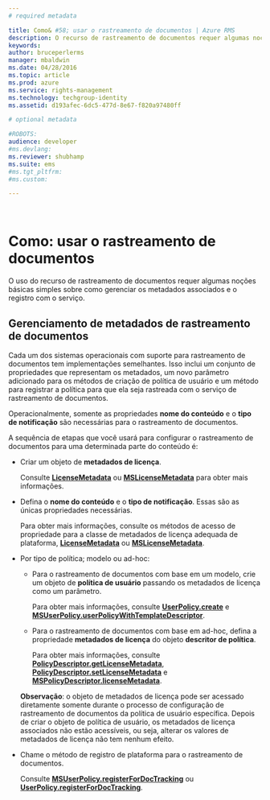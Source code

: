 ```yaml
---
# required metadata

title: Como& #58; usar o rastreamento de documentos | Azure RMS
description: O recurso de rastreamento de documentos requer algumas noções básicas simples sobre como gerenciar os metadados associados e o registro com o serviço.
keywords:
author: bruceperlerms
manager: mbaldwin
ms.date: 04/28/2016
ms.topic: article
ms.prod: azure
ms.service: rights-management
ms.technology: techgroup-identity
ms.assetid: d193afec-6dc5-477d-8e67-f820a97480ff

# optional metadata

#ROBOTS:
audience: developer
#ms.devlang:
ms.reviewer: shubhamp
ms.suite: ems
#ms.tgt_pltfrm:
#ms.custom:

---
```


﻿
# Como: usar o rastreamento de documentos

O uso do recurso de rastreamento de documentos requer algumas noções básicas simples sobre como gerenciar os metadados associados e o registro com o serviço.

## Gerenciamento de metadados de rastreamento de documentos

Cada um dos sistemas operacionais com suporte para rastreamento de documentos tem implementações semelhantes. Isso inclui um conjunto de propriedades que representam os metadados, um novo parâmetro adicionado para os métodos de criação de política de usuário e um método para registrar a política para que ela seja rastreada com o serviço de rastreamento de documentos.

Operacionalmente, somente as propriedades **nome do conteúdo** e o **tipo de notificação** são necessárias para o rastreamento de documentos.

A sequência de etapas que você usará para configurar o rastreamento de documentos para uma determinada parte do conteúdo é:

-   Criar um objeto de **metadados de licença**.

    Consulte [**LicenseMetadata**](/rights-management/sdk/4.2/api/android/com.microsoft.rightsmanagement#msipcthin2_licensemetadata_interface_java) ou [**MSLicenseMetadata**](/rights-management/sdk/4.2/api/iOS/mslicensemetadata#msipcthin2_mslicensemetadata_class_objc) para obter mais informações.

-   Defina o **nome do conteúdo** e o **tipo de notificação**. Essas são as únicas propriedades necessárias.

    Para obter mais informações, consulte os métodos de acesso de propriedade para a classe de metadados de licença adequada de plataforma, [**LicenseMetadata**](/rights-management/sdk/4.2/api/android/com.microsoft.rightsmanagement#msipcthin2_licensemetadata_interface_java) ou [**MSLicenseMetadata**](/rights-management/sdk/4.2/api/iOS/mslicensemetadata#msipcthin2_mslicensemetadata_class_objc).

-   Por tipo de política; modelo ou ad-hoc:

    -   Para o rastreamento de documentos com base em um modelo, crie um objeto de **política de usuário** passando os metadados de licença como um parâmetro.

        Para obter mais informações, consulte [**UserPolicy.create**](/rights-management/sdk/4.2/api/android/userpolicy#msipcthin2_userpolicy_class_java) e [**MSUserPolicy.userPolicyWithTemplateDescriptor**](/rights-management/sdk/4.2/api/iOS/msuserpolicy#msipcthin2_msuserpolicy_templatedescriptor_property_objc).

    -   Para o rastreamento de documentos com base em ad-hoc, defina a propriedade **metadados de licença** do objeto **descritor de política**.

        Para obter mais informações, consulte [**PolicyDescriptor.getLicenseMetadata**](https://stage.docs.microsoft.com/en-us/rights-management/sdk/4.2/api/android/policydescriptor#msipcthin2_policydescriptor_interface_java), [**PolicyDescriptor.setLicenseMetadata**](/rights-management/sdk/4.2/api/android/policydescriptor#msipcthin2_policydescriptor_setlicensemetadata_java) e [**MSPolicyDescriptor.licenseMetadata**](/rights-management/sdk/4.2/api/iOS/mspolicydescriptor#msipcthin2_mspolicydescriptor_licensemetadata_property_objc).

    **Observação**: o objeto de metadados de licença pode ser acessado diretamente somente durante o processo de configuração de rastreamento de documentos da política de usuário específica. Depois de criar o objeto de política de usuário, os metadados de licença associados não estão acessíveis, ou seja, alterar os valores de metadados de licença não tem nenhum efeito.

     

-   Chame o método de registro de plataforma para o rastreamento de documentos.

    Consulte [**MSUserPolicy.registerForDocTracking**](/rights-management/sdk/4.2/api/iOS/msuserpolicy#msipcthin2_msuserpolicy_registerfordoctracking_userid_authenticationcallback_completionblock_method_objc) ou [**UserPolicy.registerForDocTracking**](/rights-management/sdk/4.2/api/iOS/msuserpolicy#msipcthin2_msuserpolicy_registerfordoctracking_userid_authenticationcallback_completionblock_method_objc).

 

 





<!--HONumber=Apr16_HO3-->


